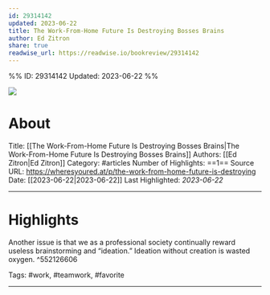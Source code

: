 ```yaml
---
id: 29314142
updated: 2023-06-22
title: The Work-From-Home Future Is Destroying Bosses Brains
author: Ed Zitron
share: true
readwise_url: https://readwise.io/bookreview/29314142
---
```


%%
ID: 29314142
Updated: 2023-06-22
%%

![]( https://news.ycombinator.com/favicon.ico)

# About
Title: [[The Work-From-Home Future Is Destroying Bosses Brains|The Work-From-Home Future Is Destroying Bosses Brains]]
Authors: [[Ed Zitron|Ed Zitron]]
Category: #articles
Number of Highlights: ==1==
Source URL: https://wheresyoured.at/p/the-work-from-home-future-is-destroying
Date: [[2023-06-22|2023-06-22]]
Last Highlighted: *2023-06-22*

---

# Highlights

Another issue is that we as a professional society continually reward useless brainstorming and “ideation.” Ideation without creation is wasted oxygen. ^552126606

Tags: #work, #teamwork, #favorite

---